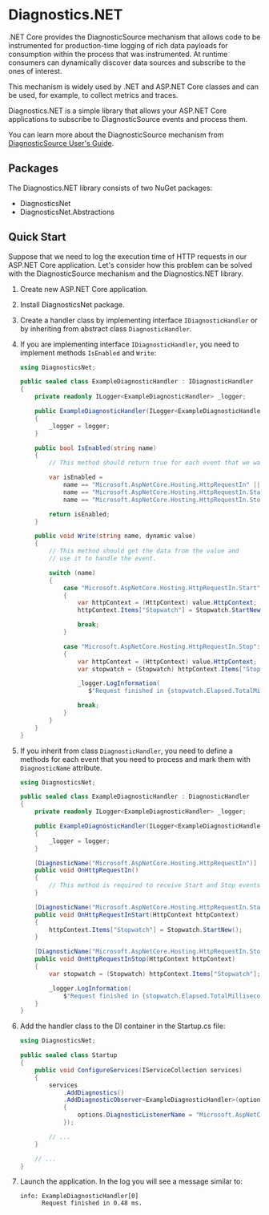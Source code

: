 Diagnostics.NET
===============

.NET Core provides the DiagnosticSource mechanism that allows code to be
instrumented for production-time logging of rich data payloads for consumption
within the process that was instrumented. At runtime consumers can dynamically
discover data sources and subscribe to the ones of interest.

This mechanism is widely used by .NET and ASP.NET Core classes and can be used,
for example, to collect metrics and traces.

Diagnostics.NET is a simple library that allows your ASP.NET Core applications
to subscribe to DiagnosticSource events and process them.

You can learn more about the DiagnosticSource mechanism from
[DiagnosticSource User's Guide](https://github.com/dotnet/runtime/blob/master/src/libraries/System.Diagnostics.DiagnosticSource/src/DiagnosticSourceUsersGuide.md).

Packages
--------

The Diagnostics.NET library consists of two NuGet packages:

* DiagnosticsNet
* DiagnosticsNet.Abstractions

Quick Start
-----------

Suppose that we need to log the execution time of HTTP requests in our
ASP.NET Core application. Let's consider how this problem can be solved with
the DiagnosticSource mechanism and the Diagnostics.NET library.

1. Create new ASP.NET Core application.

2. Install DiagnosticsNet package.

3. Create a handler class by implementing interface `IDiagnosticHandler` or by
   inheriting from abstract class `DiagnosticHandler`.

4. If you are implementing interface `IDiagnosticHandler`, you need to implement
   methods `IsEnabled` and `Write`:

    ```c#
    using DiagnosticsNet;

    public sealed class ExampleDiagnosticHandler : IDiagnosticHandler
    {
        private readonly ILogger<ExampleDiagnosticHandler> _logger;

        public ExampleDiagnosticHandler(ILogger<ExampleDiagnosticHandler> logger)
        {
            _logger = logger;
        }

        public bool IsEnabled(string name)
        {
            // This method should return true for each event that we want to process.

            var isEnabled =
                name == "Microsoft.AspNetCore.Hosting.HttpRequestIn" ||
                name == "Microsoft.AspNetCore.Hosting.HttpRequestIn.Start" ||
                name == "Microsoft.AspNetCore.Hosting.HttpRequestIn.Stop";

            return isEnabled;
        }

        public void Write(string name, dynamic value)
        {
            // This method should get the data from the value and
            // use it to handle the event.

            switch (name)
            {
                case "Microsoft.AspNetCore.Hosting.HttpRequestIn.Start":
                {
                    var httpContext = (HttpContext) value.HttpContext;
                    httpContext.Items["Stopwatch"] = Stopwatch.StartNew();

                    break;
                }

                case "Microsoft.AspNetCore.Hosting.HttpRequestIn.Stop":
                {
                    var httpContext = (HttpContext) value.HttpContext;
                    var stopwatch = (Stopwatch) httpContext.Items["Stopwatch"];

                    _logger.LogInformation(
                       $"Request finished in {stopwatch.Elapsed.TotalMilliseconds} ms.");

                    break;
                }
            }
        }
    }
    ```

5. If you inherit from class `DiagnosticHandler`, you need to define a methods
   for each event that you need to process and mark them with `DiagnosticName` attribute.

    ```c#
    using DiagnosticsNet;

    public sealed class ExampleDiagnosticHandler : DiagnosticHandler
    {
        private readonly ILogger<ExampleDiagnosticHandler> _logger;

        public ExampleDiagnosticHandler(ILogger<ExampleDiagnosticHandler> logger)
        {
            _logger = logger;
        }

        [DiagnosticName("Microsoft.AspNetCore.Hosting.HttpRequestIn")]
        public void OnHttpRequestIn()
        {
            // This method is required to receive Start and Stop events.
        }

        [DiagnosticName("Microsoft.AspNetCore.Hosting.HttpRequestIn.Start")]
        public void OnHttpRequestInStart(HttpContext httpContext)
        {
            httpContext.Items["Stopwatch"] = Stopwatch.StartNew();
        }

        [DiagnosticName("Microsoft.AspNetCore.Hosting.HttpRequestIn.Stop")]
        public void OnHttpRequestInStop(HttpContext httpContext)
        {
            var stopwatch = (Stopwatch) httpContext.Items["Stopwatch"];

            _logger.LogInformation(
                $"Request finished in {stopwatch.Elapsed.TotalMilliseconds} ms.");
        }
    }
    ```

6. Add the handler class to the DI container in the Startup.cs file:

    ```c#
    using DiagnosticsNet;

    public sealed class Startup
    {
        public void ConfigureServices(IServiceCollection services)
        {
            services
                .AddDiagnostics()
                .AddDiagnosticObserver<ExampleDiagnosticHandler>(options =>
                {
                    options.DiagnosticListenerName = "Microsoft.AspNetCore";
                });

            // ...
        }

        // ...
    }
    ```

7. Launch the application. In the log you will see a message similar to:

    ```log
    info: ExampleDiagnosticHandler[0]
          Request finished in 0.48 ms.
    ```
